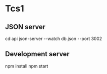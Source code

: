 # Tcs1

## JSON server

  cd api
  json-server --watch db.json --port 3002
  
## Development server

  npm install
  npm start

